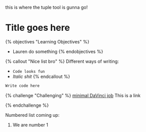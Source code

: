 


this is where the tuple tool is gunna go!

# Title goes here

{% objectives "Learning Objectives" %}
* Lauren do something
{% endobjectives %} 

{% callout "Nice list bro" %}
Different ways of writing:

 - `Code looks fun`
 - *Italic shit*
{% endcallout %} 

```python
Write code here
```

{% challenge "Challenging" %}
[minimal DaVinci job](minimal-dv-job.html) This is a link

{% endchallenge %} 

Numbered list coming up:

  1. We are number 1

